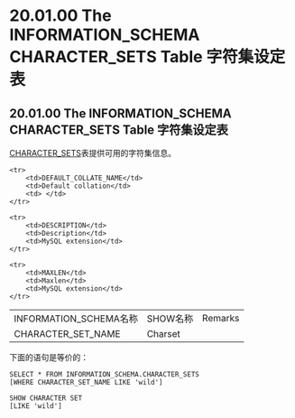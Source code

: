 # 20.01.00 The INFORMATION_SCHEMA CHARACTER_SETS Table 字符集设定表

## 20.01.00 The INFORMATION_SCHEMA CHARACTER_SETS Table 字符集设定表

[CHARACTER_SETS](./20.01.00_The_INFORMATION_SCHEMA_CHARACTER_SETS_Table.md)表提供可用的字符集信息。

<table>
    <tr>
        <td>INFORMATION_SCHEMA名称</td>
		<td>SHOW名称</td>
		<td>Remarks</td>
    </tr>    
	<tr>
        <td>CHARACTER_SET_NAME</td>
		<td>Charset</td>
		<td> </td>
    </tr>
	    
	<tr>
        <td>DEFAULT_COLLATE_NAME</td>
		<td>Default collation</td>
		<td> </td>
    </tr>

	<tr>
        <td>DESCRIPTION</td>
		<td>Description</td>
		<td>MySQL extension</td>
    </tr>

    <tr>
        <td>MAXLEN</td>
		<td>Maxlen</td>
		<td>MySQL extension</td>
    </tr>
</table>


下面的语句是等价的：

	SELECT * FROM INFORMATION_SCHEMA.CHARACTER_SETS
	[WHERE CHARACTER_SET_NAME LIKE 'wild']

	SHOW CHARACTER SET
	[LIKE 'wild']
